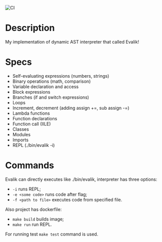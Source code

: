 ![CI](https://github.com/solar05/evalik/workflows/CI/badge.svg)

# Description
My implementation of dynamic AST interpreter that called Evalik!

# Specs
- Self-evaluating expressions (numbers, strings)
- Binary operations (math, comparison)
- Variable declaration and access
- Block expressions
- Branches (if and switch expressions)
- Loops
- Increment, decrement (adding assign +=, sub assign -=)
- Lambda functions
- Function declarations
- Function call (IILE)
- Classes
- Modules
- Imports
- REPL (./bin/evalik -i)

# Commands
Evalik can directly executes like ./bin/evalik, interpreter has three options:
- `-i` runs REPL;
- `-e <some code>`  runs code after flag;
- `-f <path to file>` executes code from specified file.

Also project has dockerfile:
- `make build` builds image;
- `make run` run REPL.

For running test `make test` command is used.
